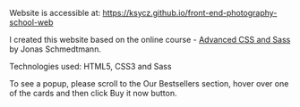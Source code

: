 Website is accessible at: https://ksycz.github.io/front-end-photography-school-web

I created this website based on the online course - [Advanced CSS and Sass](https://www.udemy.com/advanced-css-and-sass) by Jonas Schmedtmann.

Technologies used: HTML5, CSS3 and Sass

To see a popup, please scroll to the Our Bestsellers section, hover over one of the cards and then click Buy it now button.